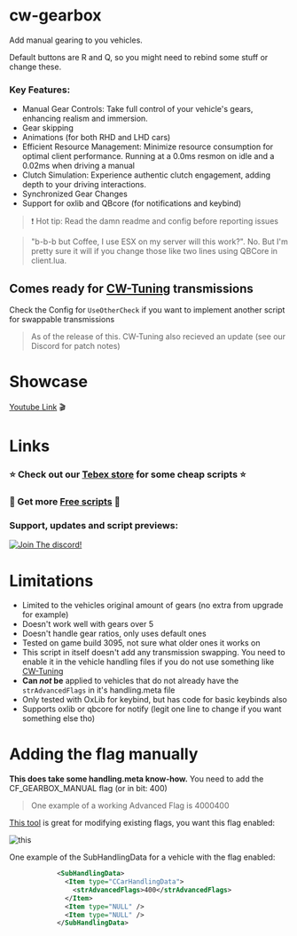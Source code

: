 # cw-gearbox
Add manual gearing to you vehicles. 

Default buttons are R and Q, so you might need to rebind some stuff or change these.

### Key Features:

- Manual Gear Controls: Take full control of your vehicle's gears, enhancing realism and immersion.
- Gear skipping
- Animations (for both RHD and LHD cars)
- Efficient Resource Management: Minimize resource consumption for optimal client performance. Running at a 0.0ms resmon on idle and a 0.02ms when driving a manual
- Clutch Simulation: Experience authentic clutch engagement, adding depth to your driving interactions.
- Synchronized Gear Changes
- Support for oxlib and QBcore (for notifications and keybind)

> ❗ Hot tip:  Read the damn readme and config before reporting issues

> "b-b-b but Coffee, I use ESX on my server will this work?". No. But I'm pretty sure it will if you change those like two lines using QBCore in client.lua. 

## Comes ready for [CW-Tuning](https://cw-scripts.tebex.io/package/5987879) transmissions
Check the Config for `UseOtherCheck` if you want to implement another script for swappable transmissions
> As of the release of this. CW-Tuning also recieved an update (see our Discord for patch notes)

# Showcase

[Youtube Link](https://www.youtube.com/watch?v=UTnGFwetMfo) 🎬

# Links
### ⭐ Check out our [Tebex store](https://cw-scripts.tebex.io/category/2523396) for some cheap scripts ⭐
### 🥳 Get more [Free scripts](https://github.com/stars/Coffeelot/lists/cw-scripts) 🥳

### **Support, updates and script previews**:

[![Join The discord!](https://cdn.discordapp.com/attachments/977876510620909579/1013102122985857064/discordJoin.png)](https://discord.gg/FJY4mtjaKr)

# Limitations
- Limited to the vehicles original amount of gears (no extra from upgrade for example)
- Doesn't work well with gears over 5
- Doesn't handle gear ratios, only uses default ones
- Tested on game build 3095, not sure what older ones it works on
- This script in itself doesn't add any transmission swapping. You need to enable it in the vehicle handling files if you do not use something like [CW-Tuning](https://cw-scripts.tebex.io/package/5987879)
- **Can _not_ be** applied to vehicles that do not already have the `strAdvancedFlags` in it's handling.meta file
- Only tested with OxLib for keybind, but has code for basic keybinds also
- Supports oxlib or qbcore for notify (legit one line to change if you want something else tho)

# Adding the flag manually
**This does take some handling.meta know-how.** You need to add the CF_GEARBOX_MANUAL flag (or in bit: 400)

> One example of a working Advanced Flag is 4000400 

[This tool](https://adam10603.github.io/GTA5VehicleFlagTool/) is great for modifying existing flags, you want this flag enabled:

![this](https://media.discordapp.net/attachments/1206659469258264576/1211080190231453868/image.png?ex=65ece552&is=65da7052&hm=793e951de62930c6a1d28fb8ce945fc94b2c4b33714baeac349b15b8e31ab71a&=&format=webp&quality=lossless&width=792&height=291)

One example of the SubHandlingData for a vehicle with the flag enabled:
```xml
			<SubHandlingData>
			  <Item type="CCarHandlingData">
				<strAdvancedFlags>400</strAdvancedFlags>
			  </Item>
			  <Item type="NULL" />
			  <Item type="NULL" />
			</SubHandlingData>
```